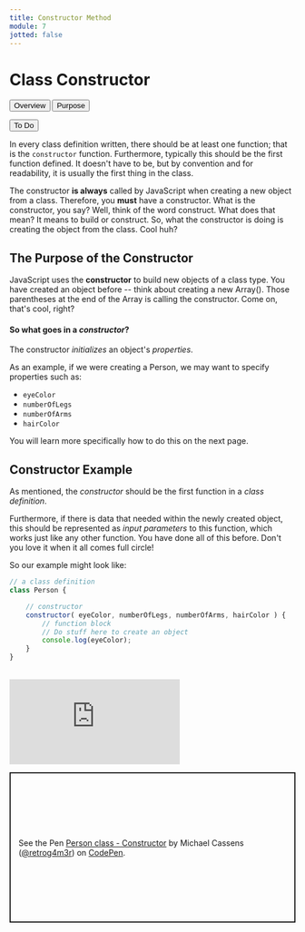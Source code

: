 ```yaml
---
title: Constructor Method
module: 7
jotted: false
---
```


# Class Constructor
<div class="tab">
  <button class="tablinks active" onclick="openTab(event, 'Overview')">Overview</button>
  <button class="tablinks" onclick="openTab(event, 'purpose')">Purpose</button>

  <button class="tablinks" onclick="openTab(event, 'todo')">To Do</button>
</div>
<div id="Overview" class="tabcontent" style="display:block">
<div class="tabhtml" markdown="1">

In every class definition written, there should be at least one function; that is the `constructor` function. Furthermore, typically this should be the first function defined. It doesn't have to be, but by convention and for readability, it is usually the first thing in the class.

The constructor **is always** called by JavaScript when creating a new object from a class. Therefore, you **must** have a constructor.  What is the constructor, you say?  Well, think of the word construct.  What does that mean?  It means to build or construct. So, what the constructor is doing is creating the object from the class.  Cool huh?

</div>
</div>

<div id="purpose" class="tabcontent">
<div class="tabhtml" markdown="1">

## The Purpose of the Constructor

JavaScript uses the **constructor** to build new objects of a class type. You have created an object before -- think about creating a new Array().  Those parentheses at the end of the Array is calling the constructor.  Come on, that's cool, right?

#### So what goes in a _constructor_?

The constructor _initializes_ an object's _properties_.

As an example, if we were creating a Person, we may want to specify properties such as:

- `eyeColor`
- `numberOfLegs`
- `numberOfArms`
- `hairColor`

You will learn more specifically how to do this on the next page.

## Constructor Example

As mentioned, the _constructor_ should be the first function in a _class definition_.

Furthermore, if there is data that needed within the newly created object, this should be represented as _input parameters_ to this function, which works just like any other function.  You have done all of this before.  Don't you love it when it all comes full circle!

So our example might look like:

```js
// a class definition
class Person {

    // constructor
    constructor( eyeColor, numberOfLegs, numberOfArms, hairColor ) {
        // function block
        // Do stuff here to create an object
        console.log(eyeColor);
    }
}
```
<br/>

<div class="embed-responsive embed-responsive-16by9"><iframe class="embed-responsive-item" src="https://www.youtube.com/embed/Pux4PER4fP4" frameborder="0" allowfullscreen></iframe></div>

</div>
</div>

<div id="todo" class="tabcontent">
<div class="tabhtml" markdown="1">

<p class="codepen" data-height="265" data-theme-id="light" data-default-tab="js,result" data-user="retrog4m3r" data-slug-hash="VwmbOQE" style="height: 265px; box-sizing: border-box; display: flex; align-items: center; justify-content: center; border: 2px solid; margin: 1em 0; padding: 1em;" data-pen-title="Person class - Constructor">
  <span>See the Pen <a href="https://codepen.io/retrog4m3r/pen/VwmbOQE">
  Person class - Constructor</a> by Michael Cassens (<a href="https://codepen.io/retrog4m3r">@retrog4m3r</a>)
  on <a href="https://codepen.io">CodePen</a>.</span>
</p>
<script async src="https://cpwebassets.codepen.io/assets/embed/ei.js"></script>

</div>
</div>
